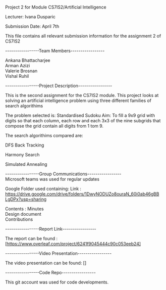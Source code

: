 Project 2 for Module CS7IS2/Artificial Intelligence   

Lecturer: Ivana Dusparic   

Submission Date: April 7th 



This file contains all relevant submission information for the assignment 2 of CS7IS2  

-----------------Team Members-----------------  

Ankana Bhattacharjee  
Arman Azizi  
Valerie Brosnan  
Vishal Ruhil  

-----------------Project Description-----------------

This is the second assignment for the CS7IS2 module. This project looks at solving an artificial intelligence problem using three different families of search algorithims

The problem selected is: Standardised Sudoku
Aim: To fill a 9x9 grid with digits so that each column, each row and each 3x3 of the nine subgrids that compose the grid contain all digits from 1 tom 9. 

The search algorithims compared are: 

DFS Back Tracking 

Harmony Search 

Simulated Annealing 


-----------------Group Communications-----------------  
Microsoft teams was used for regular updates


Google Folder used containing:
Link : https://drive.google.com/drive/folders/1DwyNODUZo8ouraN_60i0ab46gBBLgDPx?usp=sharing 


Contents :              Minutes  
                        Design document   
                        Contributions


-----------------Report Link-----------------  

The report can be found :[https://www.overleaf.com/project/6241f9045444c90c053eeb24]

-----------------Video Presentation-----------------  
 
The video presentation can be found: []


-----------------Code Repo-----------------

This git account was used for code developments.



        
